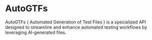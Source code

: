 # AutoGTFs
AutoGTFs ( Automated Generation of Test Files ) is a specialized API designed to streamline and enhance automated testing workflows by leveraging AI-generated files. 